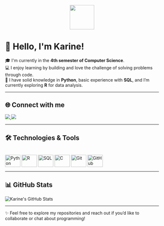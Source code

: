 <div align="center">
  <img width="80px" src="https://devicon-website.vercel.app/api/github/original.svg?color=%23974E96">
</div>

# 👋 Hello, I'm Karine!

🎓 I'm currently in the **4th semester of Computer Science**.  
💻 I enjoy learning by building and love the challenge of solving problems through code.  
🐍 I have solid knowledge in **Python**, basic experience with **SQL**, and I’m currently exploring **R** for data analysis.

---

## 🌐 Connect with me

<div>
  <a href="https://instagram.com/karineads" target="_blank">
    <img src="https://img.shields.io/badge/-Instagram-%23E4405F?style=for-the-badge&logo=instagram&logoColor=white">
  </a>
  <a href="emailto:karineads023@gmail.com">
    <img src="https://img.shields.io/badge/-Gmail-%23333?style=for-the-badge&logo=gmail&logoColor=white">
  </a>
</div>

---

## 🛠️ Technologies & Tools

<div style="display: inline_block"><br>
  <img align="center" alt="Python" height="40" width="50" src="https://icongr.am/devicon/python-original.svg?size=74&color=currentColor">
  <img align="center" alt="R" height="40" width="50" src="https://icongr.am/devicon/r-original.svg?size=74&color=2a60a4">
  <img align="center" alt="SQL" height="40" width="50" src="https://cdn.jsdelivr.net/gh/devicons/devicon/icons/mysql/mysql-original.svg">
  <img align="center" alt="C" height="40" width="50" src="https://icongr.am/devicon/c-original.svg?size=74&color=3452ea">
  <img align="center" alt="Git" height="40" width="50" src="https://icongr.am/devicon/git-original.svg?size=148&color=2e6dff">
  <img align="center" alt="GitHub" height="40" width="50" src="https://icongr.am/devicon/github-original-wordmark.svg?size=148&color=a6ff00">
</div>

---

## 📊 GitHub Stats

![Karine's GitHub Stats](https://github-readme-stats.vercel.app/api?username=karineads&show_icons=true&theme=radical)

---

✨ Feel free to explore my repositories and reach out if you’d like to collaborate or chat about programming!

